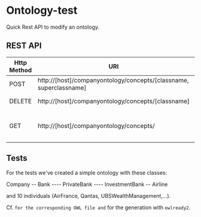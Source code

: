 # Ontology-test

Quick Rest API to modify an ontology.


## REST API

| Http Method | URI | Action |
| --- | --- | --- |
| POST | http://[host]/companyontology/concepts/[classname, superclassname] | Add a concept |
| DELETE | http://[host]/companyontology/concepts/[classname] | Delete a concept |
| GET | http://[host]/companyontology/concepts/ | Retrieve the ontology in OWL |


## Tests

For the tests we've created a simple ontology with these classes:

Company
-- Bank
---- PrivateBank
---- InvestmentBank
-- Airline

and 10 individuals (AirFrance, Qantas, UBSWealthManagement,...).

Cf. `` for the corresponding OWL file and `` for the generation with `owlready2`.
